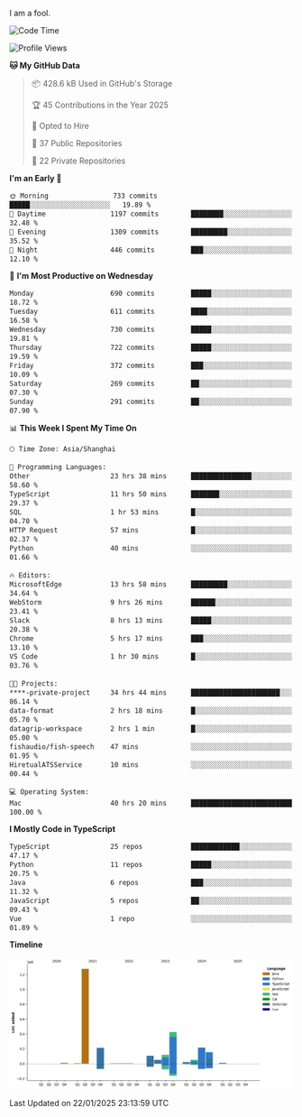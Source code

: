I am a fool.

<!--START_SECTION:waka-->
![Code Time](http://img.shields.io/badge/Code%20Time-2%2C480%20hrs%2042%20mins-blue)

![Profile Views](http://img.shields.io/badge/Profile%20Views-1-blue)

**🐱 My GitHub Data** 

> 📦 428.6 kB Used in GitHub's Storage 
 > 
> 🏆 45 Contributions in the Year 2025
 > 
> 💼 Opted to Hire
 > 
> 📜 37 Public Repositories 
 > 
> 🔑 22 Private Repositories 
 > 
**I'm an Early 🐤** 

```text
🌞 Morning                733 commits         █████░░░░░░░░░░░░░░░░░░░░   19.89 % 
🌆 Daytime                1197 commits        ████████░░░░░░░░░░░░░░░░░   32.48 % 
🌃 Evening                1309 commits        █████████░░░░░░░░░░░░░░░░   35.52 % 
🌙 Night                  446 commits         ███░░░░░░░░░░░░░░░░░░░░░░   12.10 % 
```
📅 **I'm Most Productive on Wednesday** 

```text
Monday                   690 commits         █████░░░░░░░░░░░░░░░░░░░░   18.72 % 
Tuesday                  611 commits         ████░░░░░░░░░░░░░░░░░░░░░   16.58 % 
Wednesday                730 commits         █████░░░░░░░░░░░░░░░░░░░░   19.81 % 
Thursday                 722 commits         █████░░░░░░░░░░░░░░░░░░░░   19.59 % 
Friday                   372 commits         ███░░░░░░░░░░░░░░░░░░░░░░   10.09 % 
Saturday                 269 commits         ██░░░░░░░░░░░░░░░░░░░░░░░   07.30 % 
Sunday                   291 commits         ██░░░░░░░░░░░░░░░░░░░░░░░   07.90 % 
```


📊 **This Week I Spent My Time On** 

```text
🕑︎ Time Zone: Asia/Shanghai

💬 Programming Languages: 
Other                    23 hrs 38 mins      ███████████████░░░░░░░░░░   58.60 % 
TypeScript               11 hrs 50 mins      ███████░░░░░░░░░░░░░░░░░░   29.37 % 
SQL                      1 hr 53 mins        █░░░░░░░░░░░░░░░░░░░░░░░░   04.70 % 
HTTP Request             57 mins             █░░░░░░░░░░░░░░░░░░░░░░░░   02.37 % 
Python                   40 mins             ░░░░░░░░░░░░░░░░░░░░░░░░░   01.66 % 

🔥 Editors: 
MicrosoftEdge            13 hrs 58 mins      █████████░░░░░░░░░░░░░░░░   34.64 % 
WebStorm                 9 hrs 26 mins       ██████░░░░░░░░░░░░░░░░░░░   23.41 % 
Slack                    8 hrs 13 mins       █████░░░░░░░░░░░░░░░░░░░░   20.38 % 
Chrome                   5 hrs 17 mins       ███░░░░░░░░░░░░░░░░░░░░░░   13.10 % 
VS Code                  1 hr 30 mins        █░░░░░░░░░░░░░░░░░░░░░░░░   03.76 % 

🐱‍💻 Projects: 
****-private-project     34 hrs 44 mins      ██████████████████████░░░   86.14 % 
data-format              2 hrs 18 mins       █░░░░░░░░░░░░░░░░░░░░░░░░   05.70 % 
datagrip-workspace       2 hrs 1 min         █░░░░░░░░░░░░░░░░░░░░░░░░   05.00 % 
fishaudio/fish-speech    47 mins             ░░░░░░░░░░░░░░░░░░░░░░░░░   01.95 % 
HiretualATSService       10 mins             ░░░░░░░░░░░░░░░░░░░░░░░░░   00.44 % 

💻 Operating System: 
Mac                      40 hrs 20 mins      █████████████████████████   100.00 % 
```

**I Mostly Code in TypeScript** 

```text
TypeScript               25 repos            ████████████░░░░░░░░░░░░░   47.17 % 
Python                   11 repos            █████░░░░░░░░░░░░░░░░░░░░   20.75 % 
Java                     6 repos             ███░░░░░░░░░░░░░░░░░░░░░░   11.32 % 
JavaScript               5 repos             ██░░░░░░░░░░░░░░░░░░░░░░░   09.43 % 
Vue                      1 repo              ░░░░░░░░░░░░░░░░░░░░░░░░░   01.89 % 
```



**Timeline**

![Lines of Code chart](https://raw.githubusercontent.com/VeejaLiu/VeejaLiu/master/assets/bar_graph.png)


 Last Updated on 22/01/2025 23:13:59 UTC
<!--END_SECTION:waka-->
